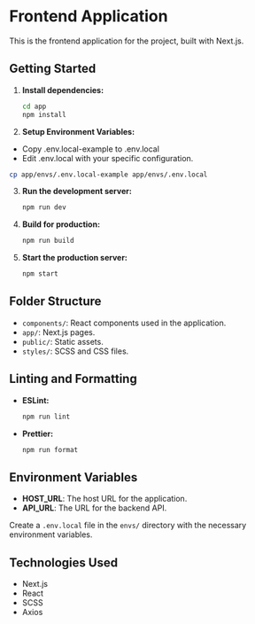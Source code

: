 # Frontend Application

This is the frontend application for the project, built with Next.js.

## Getting Started

1. **Install dependencies:**

   ```bash
   cd app
   npm install
   ```

2. **Setup Environment Variables:**

- Copy .env.local-example to .env.local
- Edit .env.local with your specific configuration.

```bash
cp app/envs/.env.local-example app/envs/.env.local
```

3. **Run the development server:**

   ```bash
   npm run dev
   ```

4. **Build for production:**

   ```bash
   npm run build
   ```

5. **Start the production server:**

   ```bash
   npm start
   ```

## Folder Structure

- `components/`: React components used in the application.
- `app/`: Next.js pages.
- `public/`: Static assets.
- `styles/`: SCSS and CSS files.

## Linting and Formatting

- **ESLint:**

  ```bash
  npm run lint
  ```

- **Prettier:**

  ```bash
  npm run format
  ```

## Environment Variables

- **HOST_URL**: The host URL for the application.
- **API_URL**: The URL for the backend API.

Create a `.env.local` file in the `envs/` directory with the necessary environment variables.

## Technologies Used

- Next.js
- React
- SCSS
- Axios
